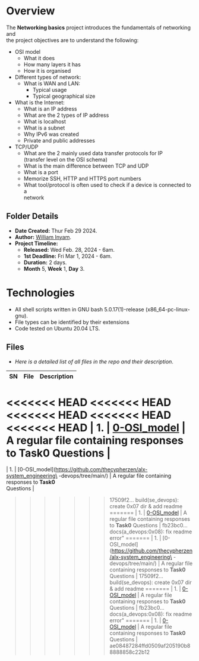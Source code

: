 # Overview #

The **Networking basics** project introduces the fundamentals of networking and\
the project objectives are to understand the following:
- OSI model
  - What it does
  - How many layers it has
  - How it is organised
- Different types of network:
  - What is WAN and LAN:
    - Typical usage
    - Typical geographical size
- What is the Internet:
  - What is an IP address
  - What are the 2 types of IP address
  - What is localhost
  - What is a subnet
  - Why IPv6 was created
  - Private and public addresses
- TCP/UDP
  - What are the 2 mainly used data transfer protocols for IP \
  (transfer level on the OSI schema)
  - What is the main difference between TCP and UDP
  - What is a port
  - Memorize SSH, HTTP and HTTPS port numbers
  - What tool/protocol is often used to check if a device is connected to a\
  network


## Folder Details ###
- **Date Created:** Thur Feb 29 2024.
- **Author:** [William Inyam](https.//github.com/thecypherzen).
- **Project Timeline:**
  - **Released:** Wed Feb. 28, 2024 - 6am.
  - **1st Deadline:** Fri Mar 1, 2024 - 6am.
  - **Duration:** 2 days.
  - **Month** 5, **Week** 1, **Day** 3.

# Technologies #
- All shell scripts written in GNU bash 5.0.17(1)-release (x86_64-pc-linux-gnu).
- File types can be identified by their extensions
- Code tested on Ubuntu 20.04 LTS.


## Files ###
- *Here is a detailed list of all files in the repo and their description*.

| SN | File | Description                                   |
|----|------|-----------------------------------------------|
<<<<<<< HEAD
<<<<<<< HEAD
<<<<<<< HEAD
<<<<<<< HEAD
<<<<<<< HEAD
| 1. | [0-OSI_model](https://github.com/thecypherzen/alx-system_engineering-devops/tree/main/) | A regular file containing responses to **Task0** Questions |
=======
| 1. | [0-OSI_model](https://github.com/thecypherzen/alx-system_engineering\
-devops/tree/main/) | A regular file containing responses to **Task0** \
Questions |
>>>>>>> 17509f2... build(se_devops): create 0x07 dir & add readme
=======
| 1. | [0-OSI_model](https://github.com/thecypherzen/alx-system_engineering-devops/tree/main/) | A regular file containing responses to **Task0** Questions |
>>>>>>> fb23bc0... docs(a_devops:0x08): fix readme error"
=======
| 1. | [0-OSI_model](https://github.com/thecypherzen/alx-system_engineering\
-devops/tree/main/) | A regular file containing responses to **Task0** \
Questions |
>>>>>>> 17509f2... build(se_devops): create 0x07 dir & add readme
=======
| 1. | [0-OSI_model](https://github.com/thecypherzen/alx-system_engineering-devops/tree/main/) | A regular file containing responses to **Task0** Questions |
>>>>>>> fb23bc0... docs(a_devops:0x08): fix readme error"
=======
| 1. | [0-OSI_model](https://github.com/thecypherzen/alx-system_engineering-devops/tree/main/) | A regular file containing responses to **Task0** Questions |
>>>>>>> ae08487284ffd0509af205190b88888858c22b12
